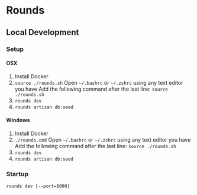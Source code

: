 
# Rounds

## Local Development

### Setup

#### OSX
1. Install Docker
2. `source ./rounds.sh`
	Open `~/.bashrc` or `~/.zshrc` using any text editor you have
	Add the following command after the last line: `source ./rounds.sh`
3. `rounds dev`
4. `rounds artisan db:seed`

#### Windows
1. Install Docker
2. `./rounds.cmd`
	Open `~/.bashrc` or `~/.zshrc` using any text editor you have
	Add the following command after the last line: `source ./rounds.sh`
3. `rounds dev`
4. `rounds artisan db:seed`

### Startup
`rounds dev [--port=8000]`